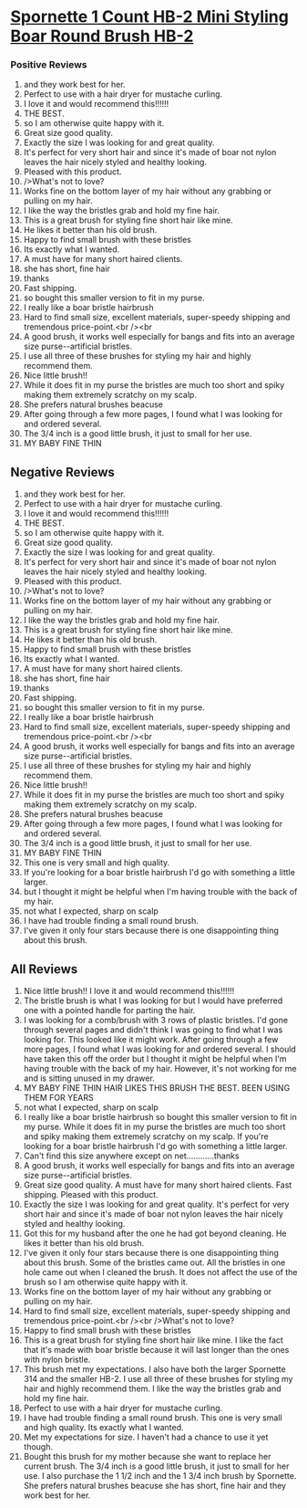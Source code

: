# [Spornette 1 Count HB-2 Mini Styling Boar Round Brush HB-2](https://products.checkmycream.com/products/Spornette-1-Count-HB-2-Mini-Styling-Boar-Round-Brush-HB-2.html)

### Positive Reviews

<ol>
      <li>and they work best for her.</li>
      <li>Perfect to use with a hair dryer for mustache curling.</li>
      <li>I love it and would recommend this!!!!!!</li>
      <li>THE BEST.  </li>
      <li>so I am otherwise quite happy with it.</li>
      <li>Great size good quality.</li>
      <li>Exactly the size I was looking for and great quality.  </li>
      <li>It&#x27;s perfect for very short hair and since it&#x27;s made of boar not nylon leaves the hair nicely styled and healthy looking.</li>
      <li>Pleased with this product.</li>
      <li>/&gt;What&#x27;s not to love?</li>
      <li>Works fine on the bottom layer of my hair without any grabbing or pulling on my hair.</li>
      <li>I like the way the bristles grab and hold my fine hair.</li>
      <li>This is a great brush for styling fine short hair like mine.  </li>
      <li>He likes it better than his old brush.</li>
      <li>Happy to find small brush with these bristles</li>
      <li>Its exactly what I wanted.</li>
      <li>A must have for many short haired clients.</li>
      <li>she has short, fine hair</li>
      <li>thanks</li>
      <li>Fast shipping.  </li>
      <li>so bought this smaller version to fit in my purse.</li>
      <li>I really like a boar bristle hairbrush</li>
      <li>Hard to find small size, excellent materials, super-speedy shipping and tremendous price-point.&lt;br /&gt;&lt;br</li>
      <li>A good brush, it works well especially for bangs and fits into an average size purse--artificial bristles.</li>
      <li>I use all three of these brushes for styling my hair and highly recommend them.  </li>
      <li>Nice little brush!!</li>
      <li>While it does fit in my purse the bristles are much too short and spiky making them extremely scratchy on my scalp.</li>
      <li>She prefers natural brushes beacuse</li>
      <li>After going through a few more pages, I found what I was looking for and ordered several.  </li>
      <li>The 3/4 inch is a good little brush, it just to small for her use.</li>
      <li>MY BABY FINE THIN</li>
</ol>


<h2>Negative Reviews</h2>
<ol>
<li> and they work best for her.</li>
<li> Perfect to use with a hair dryer for mustache curling.</li>
<li> I love it and would recommend this!!!!!!</li>
<li> THE BEST.  </li>
<li> so I am otherwise quite happy with it.</li>
<li> Great size good quality.</li>
<li> Exactly the size I was looking for and great quality.  </li>
<li> It&#x27;s perfect for very short hair and since it&#x27;s made of boar not nylon leaves the hair nicely styled and healthy looking.</li>
<li> Pleased with this product.</li>
<li> /&gt;What&#x27;s not to love?</li>
<li> Works fine on the bottom layer of my hair without any grabbing or pulling on my hair.</li>
<li> I like the way the bristles grab and hold my fine hair.</li>
<li> This is a great brush for styling fine short hair like mine.  </li>
<li> He likes it better than his old brush.</li>
<li> Happy to find small brush with these bristles</li>
<li> Its exactly what I wanted.</li>
<li> A must have for many short haired clients.</li>
<li> she has short, fine hair</li>
<li> thanks</li>
<li> Fast shipping.  </li>
<li> so bought this smaller version to fit in my purse.</li>
<li> I really like a boar bristle hairbrush</li>
<li> Hard to find small size, excellent materials, super-speedy shipping and tremendous price-point.&lt;br /&gt;&lt;br</li>
<li> A good brush, it works well especially for bangs and fits into an average size purse--artificial bristles.</li>
<li> I use all three of these brushes for styling my hair and highly recommend them.  </li>
<li> Nice little brush!!</li>
<li> While it does fit in my purse the bristles are much too short and spiky making them extremely scratchy on my scalp.</li>
<li> She prefers natural brushes beacuse</li>
<li> After going through a few more pages, I found what I was looking for and ordered several.  </li>
<li> The 3/4 inch is a good little brush, it just to small for her use.</li>
<li> MY BABY FINE THIN</li>
<li> This one is very small and high quality.</li>
<li> If you&#x27;re looking for a boar bristle hairbrush I&#x27;d go with something a little larger.</li>
<li> but I thought it might be helpful when I&#x27;m having trouble with the back of my hair.  </li>
<li> not what I expected, sharp on scalp</li>
<li> I have had trouble finding a small round brush.</li>
<li> I&#x27;ve given it only four stars because there is one disappointing thing about this brush.</li>
</ol>

<h2>All Reviews</h2>

<ol>
    <li> Nice little brush!! I love it and would recommend this!!!!!!</li>
    <li> The bristle brush is what I was looking for but I would have preferred one with a pointed handle for parting the hair.</li>
    <li> I was looking for a comb/brush with 3 rows of plastic bristles.  I&#x27;d gone through several pages and didn&#x27;t think I was going to find what I was looking for.  This looked like it might work.  After going through a few more pages, I found what I was looking for and ordered several.  I should have taken this off the order but I thought it might be helpful when I&#x27;m having trouble with the back of my hair.  However, it&#x27;s not working for me and is sitting unused in my drawer.</li>
    <li> MY BABY FINE THIN HAIR LIKES THIS BRUSH THE BEST.  BEEN USING THEM FOR YEARS</li>
    <li> not what I expected, sharp on scalp</li>
    <li> I really like a boar bristle hairbrush so bought this smaller version to fit in my purse. While it does fit in my purse the bristles are much too short and spiky making them extremely scratchy on my scalp. If you&#x27;re looking for a boar bristle hairbrush I&#x27;d go with something a little larger.</li>
    <li> Can&#x27;t find this size anywhere except on net............thanks</li>
    <li> A good brush, it works well especially for bangs and fits into an average size purse--artificial bristles.</li>
    <li> Great size good quality. A must have for many short haired clients. Fast shipping.  Pleased with this product.</li>
    <li> Exactly the size I was looking for and great quality.  It&#x27;s perfect for very short hair and since it&#x27;s made of boar not nylon leaves the hair nicely styled and healthy looking.</li>
    <li> Got this for my husband after the one he had got beyond cleaning. He likes it better than his old brush.</li>
    <li> I&#x27;ve given it only four stars because there is one disappointing thing about this brush. Some of the bristles came out. All the bristles in one hole came out when I cleaned the brush. It does not affect the use of the brush so I am otherwise quite happy with it.</li>
    <li> Works fine on the bottom layer of my hair without any grabbing or pulling on my hair.</li>
    <li> Hard to find small size, excellent materials, super-speedy shipping and tremendous price-point.&lt;br /&gt;&lt;br /&gt;What&#x27;s not to love?</li>
    <li> Happy to find small brush with these bristles</li>
    <li> This is a great brush for styling fine short hair like mine.  I like the fact that it&#x27;s made with boar bristle because it will last longer than the ones with nylon bristle.</li>
    <li> This brush met my expectations.  I also have both the larger Spornette 314 and the smaller HB-2.  I use all three of these brushes for styling my hair and highly recommend them.  I like the way the bristles grab and hold my fine hair.</li>
    <li> Perfect to use with a hair dryer for mustache curling.</li>
    <li> I have had trouble finding a small round brush. This one is very small and high quality. Its exactly what I wanted.</li>
    <li> Met my expectations for size. I haven&#x27;t had a chance to use it yet though.</li>
    <li> Bought this brush for my mother because she want to replace her current brush. The 3/4 inch is a good little brush, it just to small for her use. I also purchase the 1 1/2 inch and the 1 3/4 inch brush by Spornette. She prefers natural brushes beacuse she has short, fine hair and they work best for her.</li>
</ol>




